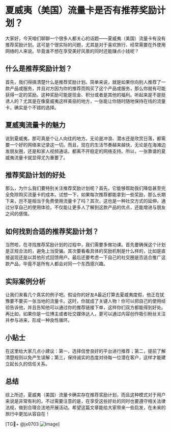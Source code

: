 # 夏威夷（美国）流量卡是否有推荐奖励计划？

大家好，今天咱们聊聊一个很多人都关心的话题——夏威夷（美国）流量卡有没有推荐奖励计划。这可是个很实际的问题，尤其是对于喜欢旅行、经常需要在外使用网络的人来说。毕竟谁不想在享受美好风景的同时还能赚点小钱呢？

## 什么是推荐奖励计划？

首先，我们得搞清楚什么是推荐奖励计划。简单来说，就是如果你向别人推荐了一款产品或服务，并且对方因为你的推荐而购买了这个产品或服务，那么你就有可能获得一定的奖励。这种奖励可能是现金、积分或者是其他的福利。听起来是不是挺诱人的？尤其是在像夏威夷这样美丽的地方，一张能让你随时随地保持在线的流量卡，确实是个不错的选择。

## 夏威夷流量卡的魅力

说到夏威夷，那可真是个让人向往的地方。无论是冲浪、潜水还是欣赏日落，都需要一个好的网络来记录这一切。而且，现在的生活节奏越来越快，无论是在海滩边发朋友圈，还是和家人视频通话，都离不开稳定的网络支持。所以，一张靠谱的夏威夷流量卡就显得尤为重要了。

## 推荐奖励计划的好处

那么，为什么我们要特别关注推荐奖励计划呢？首先，它能够帮助我们降低甚至完全免除购买流量卡的成本。试想一下，如果每次推荐都能拿到一些奖励，那么长期下来，岂不是相当于免费使用流量卡了吗？其次，这也是一种社交方式的延伸，通过分享自己的使用体验，不仅能让更多人了解到这款产品的优点，还能增进与朋友之间的感情。

## 如何找到合适的推荐奖励计划？

当然啦，在寻找推荐奖励计划的过程中，我们需要多做功课。首先要确保这个计划是正规合法的，避免上当受骗。其次要看看具体的奖励机制是什么样的，比如是直接返现还是以其他形式回馈用户。最后还要考虑一下自己的社交圈是否适合推广这款产品，毕竟不是所有人都会对同一个东西感兴趣。

## 实际案例分析

让我们来看几个真实的例子吧。假设你的好友A最近打算去夏威夷度假，他正在犹豫要不要买一张当地的流量卡。这时，你就成了关键人物！你可以把自己的使用经验告诉他，并且告知他可以通过你的推荐链接下单，这样你们双方都能得到好处。再比如，如果你是一位博主或者社交媒体达人，更可以通过内容创作吸引粉丝关注并参与进来，形成一种良性循环。

## 小贴士

在这里给大家几点小建议：第一，选择信誉良好的平台进行推荐；第二，提前了解清楚规则以免产生误解；第三，保持诚实的态度对待每一位潜在客户，这样才能建立起长久的信任关系。

## 总结

综上所述，夏威夷（美国）流量卡确实存在推荐奖励计划，而且这种模式对于用户来说是非常有利的。不过需要注意的是，在享受这些好处的同时也要遵守相关法律法规，做到合理合法地开展活动。希望这篇文章能给大家带来一些启发，在未来的旅行中更加从容自在！

[TG💪+ @jx0703 ![Image](https://github.com/user-attachments/assets/dbca1d08-cadb-493c-b0ec-ad6f7a83f270)]